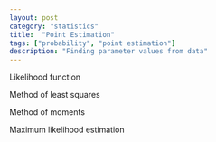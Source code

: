 ```yaml
---
layout: post
category: "statistics"
title:  "Point Estimation"
tags: ["probability", "point estimation"]
description: "Finding parameter values from data"
---
```


Likelihood function

Method of least squares

Method of moments

Maximum likelihood estimation
